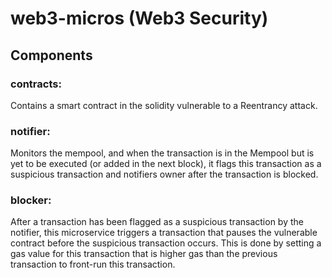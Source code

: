 # web3-micros (Web3 Security)

## Components

### contracts:

Contains a smart contract in the solidity vulnerable to a Reentrancy attack.

### notifier:

Monitors the mempool, and when the transaction is in the Mempool but is yet to be executed (or added in the next block), it flags this transaction as a suspicious transaction and notifiers owner after the transaction is blocked.

### blocker:

After a transaction has been flagged as a suspicious transaction by the notifier, this microservice triggers a transaction that pauses the vulnerable contract before the suspicious transaction occurs. This is done by setting a gas value for this transaction that is higher gas than the previous transaction to front-run this transaction.

